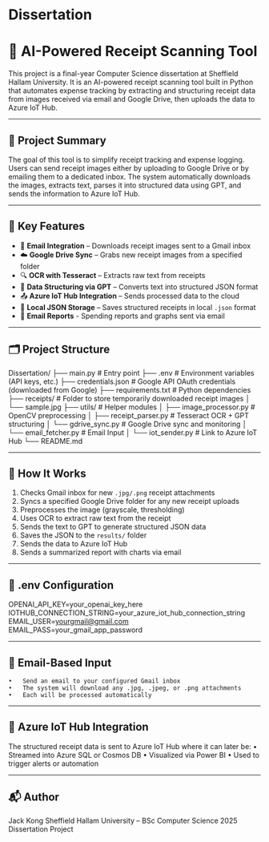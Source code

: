 # Dissertation
# 🧾 AI-Powered Receipt Scanning Tool

This project is a final-year Computer Science dissertation at Sheffield Hallam University. It is an AI-powered receipt scanning tool built in Python that automates expense tracking by extracting and structuring receipt data from images received via email and Google Drive, then uploads the data to Azure IoT Hub.

---

## 📌 Project Summary

The goal of this tool is to simplify receipt tracking and expense logging. Users can send receipt images either by uploading to Google Drive or by emailing them to a dedicated inbox. The system automatically downloads the images, extracts text, parses it into structured data using GPT, and sends the information to Azure IoT Hub.

---

## 🔧 Key Features

- 📨 **Email Integration** – Downloads receipt images sent to a Gmail inbox
- ☁️ **Google Drive Sync** – Grabs new receipt images from a specified folder
- 🔍 **OCR with Tesseract** – Extracts raw text from receipts
- 🧠 **Data Structuring via GPT** – Converts text into structured JSON format
- 📤 **Azure IoT Hub Integration** – Sends processed data to the cloud
- 📝 **Local JSON Storage** – Saves structured receipts in local `.json` format
- 🔧 **Email Reports** - Spending reports and graphs sent via email

---

## 🗂️ Project Structure

Dissertation/
├── main.py                          # Entry point
├── .env                             # Environment variables (API keys, etc.)
├── credentials.json                 # Google API OAuth credentials (downloaded from Google)
├── requirements.txt                 # Python dependencies
├── receipts/                        # Folder to store temporarily downloaded receipt images
│   └── sample.jpg
├── utils/                           # Helper modules
│   ├── image_processor.py           # OpenCV preprocessing
│   ├── receipt_parser.py            # Tesseract OCR + GPT structuring
│   └── gdrive_sync.py               # Google Drive sync and monitoring
│   └── email_fetcher.py             # Email Input
│   └── iot_sender.py                # Link to Azure IoT Hub
└── README.md

---

## 🚀 How It Works

1. Checks Gmail inbox for new `.jpg/.png` receipt attachments  
2. Syncs a specified Google Drive folder for any new receipt uploads  
3. Preprocesses the image (grayscale, thresholding)  
4. Uses OCR to extract raw text from the receipt  
5. Sends the text to GPT to generate structured JSON data  
6. Saves the JSON to the `results/` folder  
7. Sends the data to Azure IoT Hub  
8. Sends a summarized report with charts via email 

---

## 🔐 .env Configuration

OPENAI_API_KEY=your_openai_key_here
IOTHUB_CONNECTION_STRING=your_azure_iot_hub_connection_string
EMAIL_USER=yourgmail@gmail.com
EMAIL_PASS=your_gmail_app_password

---

## 📨 Email-Based Input

	•	Send an email to your configured Gmail inbox
	•	The system will download any .jpg, .jpeg, or .png attachments
	•	Each will be processed automatically

---

## 🔗 Azure IoT Hub Integration

The structured receipt data is sent to Azure IoT Hub where it can later be:
	•	Streamed into Azure SQL or Cosmos DB
	•	Visualized via Power BI
	•	Used to trigger alerts or automation

---

## 📬 Author

Jack Kong
Sheffield Hallam University – BSc Computer Science
2025 Dissertation Project